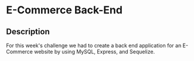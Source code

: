 # E-Commerce Back-End

## Description
For this week's challenge we had to create a back end application for an E-Commerce website by using MySQL, Express, and Sequelize. 
